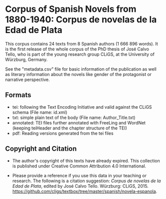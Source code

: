 Corpus of Spanish Novels from 1880-1940: Corpus de novelas de la Edad de Plata
========================================

This corpus contains  24 texts from 8 Spanish authors (1 666 896 words). It is the first release of the whole corpus of the PhD thesis of José Calvo Tello, who is part of the young research group CLiGS, at the University of Würzburg, Germany.

See the "metadata.csv" file for basic information of the publication as well as literary information about the novels like gender of the protagonist or narrative perspective.

## Formats

* tei: following the Text Encoding Initiative and valid against the CLiGS schema (File name: id.xml)
* txt: simple plain text of the body (File name: Author_Title.txt)
* annotated: TEI files further annotated with FreeLing and WordNet (keeping teiHeader and the chapter structure of the TEI)
* pdf: Reading versions generated from the tei files

## Copyright and Citation

* The author's copyright of this texts have already expired. This collection is published under Creative Common Attribution 4.0 International.

* Please provide a reference if you use this data in your teaching or research. The following is a citation suggestion: _Corpus de novelas de la Edad de Plata_, edited by José Calvo Tello. Würzburg: CLiGS, 2015. https://github.com/cligs/textbox/tree/master/spanish/novela-espanola.
